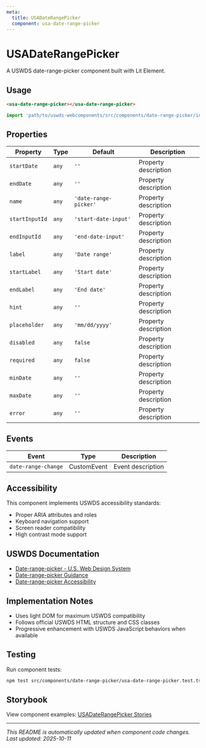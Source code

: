 ```yaml
---
meta:
  title: USADateRangePicker
  component: usa-date-range-picker
---
```


# USADateRangePicker

A USWDS date-range-picker component built with Lit Element.

## Usage

```html
<usa-date-range-picker></usa-date-range-picker>
```

```javascript
import 'path/to/uswds-webcomponents/src/components/date-range-picker/index.js';
```

## Properties

| Property | Type | Default | Description |
|----------|------|---------|-------------|
| `startDate` | `any` | `''` | Property description |
| `endDate` | `any` | `''` | Property description |
| `name` | `any` | `'date-range-picker'` | Property description |
| `startInputId` | `any` | `'start-date-input'` | Property description |
| `endInputId` | `any` | `'end-date-input'` | Property description |
| `label` | `any` | `'Date range'` | Property description |
| `startLabel` | `any` | `'Start date'` | Property description |
| `endLabel` | `any` | `'End date'` | Property description |
| `hint` | `any` | `''` | Property description |
| `placeholder` | `any` | `'mm/dd/yyyy'` | Property description |
| `disabled` | `any` | `false` | Property description |
| `required` | `any` | `false` | Property description |
| `minDate` | `any` | `''` | Property description |
| `maxDate` | `any` | `''` | Property description |
| `error` | `any` | `''` | Property description |

## Events

| Event | Type | Description |
|-------|------|-------------|
| `date-range-change` | CustomEvent | Event description |

## Accessibility

This component implements USWDS accessibility standards:

- Proper ARIA attributes and roles
- Keyboard navigation support
- Screen reader compatibility
- High contrast mode support

## USWDS Documentation

- [Date-range-picker - U.S. Web Design System](https://designsystem.digital.gov/components/date-range-picker/)
- [Date-range-picker Guidance](https://designsystem.digital.gov/components/date-range-picker/#guidance)
- [Date-range-picker Accessibility](https://designsystem.digital.gov/components/date-range-picker/#accessibility)

## Implementation Notes

- Uses light DOM for maximum USWDS compatibility
- Follows official USWDS HTML structure and CSS classes
- Progressive enhancement with USWDS JavaScript behaviors when available

## Testing

Run component tests:

```bash
npm test src/components/date-range-picker/usa-date-range-picker.test.ts
```

## Storybook

View component examples: [USADateRangePicker Stories](http://localhost:6006/?path=/story/components-date-range-picker)

---

_This README is automatically updated when component code changes._
_Last updated: 2025-10-11_
